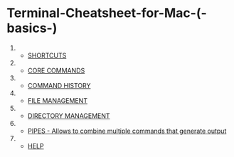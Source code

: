# Terminal-Cheatsheet-for-Mac-(-basics-)

1. * [SHORTCUTS](shortcuts.md)
2. * [CORE COMMANDS](core_commands.md)
3. * [COMMAND HISTORY](command_history.md)
4. * [FILE MANAGEMENT](file_management.md)
5. * [DIRECTORY MANAGEMENT](directory_management.md)
6. * [PIPES - Allows to combine multiple commands that generate output](pipes_-_allows_to_combine_multiple_commands_that_g.md)
7. * [HELP](help.md)